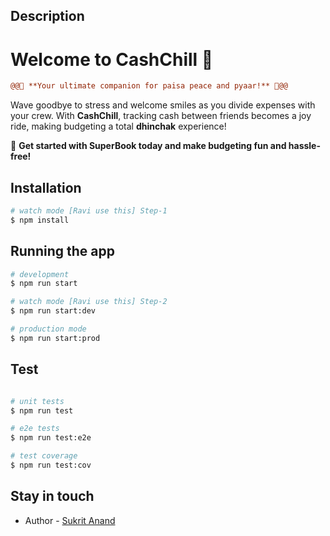 
## Description

# Welcome to CashChill 💸 

```diff
@@🌟 **Your ultimate companion for paisa peace and pyaar!** 🌟@@
```

Wave goodbye to stress and welcome smiles as you divide expenses with your crew. With **CashChill**, tracking cash between friends becomes a joy ride, making budgeting a total **dhinchak** experience!

🚀 **Get started with SuperBook today and make budgeting fun and hassle-free!**

## Installation

```bash
# watch mode [Ravi use this] Step-1
$ npm install
```

## Running the app

```bash
# development
$ npm run start

# watch mode [Ravi use this] Step-2
$ npm run start:dev

# production mode
$ npm run start:prod
```

## Test

```bash

# unit tests
$ npm run test

# e2e tests
$ npm run test:e2e

# test coverage
$ npm run test:cov
```

## Stay in touch

- Author - [Sukrit Anand](https://kamilmysliwiec.com)
